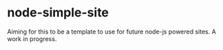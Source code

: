 node-simple-site
================

Aiming for this to be a template to use for future node-js powered sites. A work in progress.

